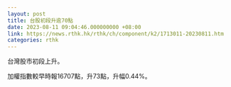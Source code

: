 ```yaml
---
layout: post
title: 台股初段升逾70點
date: 2023-08-11 09:04:46.000000000 +08:00
link: https://news.rthk.hk/rthk/ch/component/k2/1713011-20230811.htm
categories: rthk
---
```


台灣股市初段上升。

加權指數較早時報16707點，升73點，升幅0.44%。
